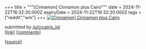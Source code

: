 +++
title = """[Cinnamon] Cinnamon plus Cairo"""
date = 2024-11-22T16:32:20.000Z
expiryDate = 2024-11-22T16:32:20.000Z
tags = ["reddit","wm"]
+++
[![[Cinnamon] Cinnamon plus Cairo](https://preview.redd.it/qawhw8yuch2e1.png?width=640&crop=smart&auto=webp&s=0b9b5ab99871840cf851de317b92d17c3d8dcf1b "[Cinnamon] Cinnamon plus Cairo")](https://www.reddit.com/r/unixporn/comments/1gxbwh8/cinnamon_cinnamon_plus_cairo/)

submitted by [/u/cicatrix\_lpl](https://www.reddit.com/user/cicatrix_lpl)  
[\[link\]](https://i.redd.it/qawhw8yuch2e1.png) [\[comments\]](https://www.reddit.com/r/unixporn/comments/1gxbwh8/cinnamon_cinnamon_plus_cairo/)

[[source]](https://www.reddit.com/r/unixporn/comments/1gxbwh8/cinnamon_cinnamon_plus_cairo/)
